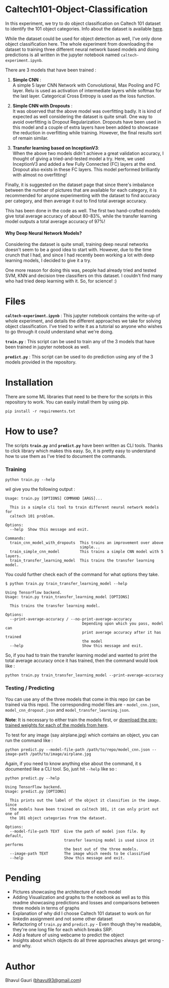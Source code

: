 # Caltech101-Object-Classification

In this experiment, we try to do object classification on Caltech 101 dataset to identify the 101 object categories. Info about the dataset is available [here](http://www.vision.caltech.edu/Image_Datasets/Caltech101/Caltech101.html).  

While the dataset could be used for object detection as well, I've only done object classification here. The whole experiment from downloading the dataset to training three different neural network based models and doing predictions is all written in the jupyter notebook named `caltech-experiment.ipynb`. 

There are 3 models that have been trained : 

1. **Simple CNN** :  
A simple 5 layer CNN Network with Convolutional, Max Pooling and FC layer. Relu is used as activation of intermediate layers while softmax for the last layer. Categorical Cross Entropy is used as the loss function.

2. **Simple CNN with Dropouts** :  
It was observed that the above model was overfitting badly. It is kind of expected as well considering the dataset is quite small. One way to avoid overfitting is Dropout Regularization. Dropouts have been used in this model and a couple of extra layers have been added to showcase the reduction in overfitting while training. However, the final results sort of remain similar.

3. **Transfer learning based on InceptionV3**:  
When the above two models didn't achieve a great validation accuracy, I thought of giving a tried-and-tested model a try. Here, we used InceptionV3 and added a few Fully Connected (FC) layers at the end. Dropout also exists in these FC layers. This model performed brilliantly with almost no overfitting!

Finally, it is suggested on the dataset page that since there's imbalance between the number of pictures that are available for each category, it is recommended for anyone experimenting with the dataset to find accuracy per category, and then average it out to find total average accuracy.  

This has been done in the code as well. The first two hand-crafted models give total average accuracy of about 80-83%, while the transfer learning model outputs a total average accuracy of 97%!


#### Why Deep Neural Network Models?

Considering the dataset is quite small, training deep neural networks doesn't seem to be a good idea to start with. However, due to the time crunch that I had, and since I had recently been working a lot with deep learning models, I decided to give it a try. 

One more reason for doing this was, people had already tried and tested SVM, KNN and decision tree classifiers on this dataset. I couldn't find many who had tried deep learning with it. So, for science! :)


# Files

**`caltech-experiment.ipynb`** : This jupyter notebook contains the write-up of whole experiment, and details the different approaches we take for solving object classification. I've tried to write it as a tutorial so anyone who wishes to go through it could understand what we're doing.

**`train.py`** : This script can be used to train any of the 3 models that have been trained in jupyter notebook as well. 

**`predict.py`** : This script can be used to do prediction using any of the 3 models provided in the repository.


# Installation

There are some ML libraries that need to be there for the scripts in this repository to work. You can easily install them by using pip.

```
pip install -r requirements.txt
```

# How to use?



The scripts **`train.py`** and **`predict.py`** have been written as CLI tools. Thanks to click library which makes this easy. So, it is pretty easy to understand how to use them as I've tried to document the commands. 

### Training


`python train.py --help`

wil give you the following output :

```
Usage: train.py [OPTIONS] COMMAND [ARGS]...

  This is a simple cli tool to train different neural network models for
  caltech 101 problem.

Options:
  --help  Show this message and exit.

Commands:
  train_cnn_model_with_dropouts  This trains an improvement over above
                                 simple...
  train_simple_cnn_model         This trains a simple CNN model with 5 layers.
  train_transfer_learning_model  This trains the transfer learning model.
```

You could further check each of the command for what options they take.

```
$ python train.py train_transfer_learning_model --help  

Using TensorFlow backend.
Usage: train.py train_transfer_learning_model [OPTIONS]

  This trains the transfer learning model.

Options:
  --print-average-accuracy / --no-print-average-accuracy
                                  Depending upon which you pass, model can
                                  print average accuracy after it has trained
                                  the model
  --help                          Show this message and exit.
```


So, if you had to train the transfer learning model and wanted to print the total average accuracy once it has trained, then the command would look like : 

```python train.py train_transfer_learning_model --print-average-accuracy```

### Testing / Predicting

You can use any of the three models that come in this repo (or can be trained via this repo). The corresponding model files are - `model_cnn.json`, `model_cnn_dropout.json` and `model_transfer_learning.json`.  

**Note**: It is necessary to either train the models first, or [download the pre-trained weights for each of the models from here](https://drive.google.com/drive/folders/14F9aSvs_kKSqiqGXzwPMrfIWASrbKtqu?usp=sharing).  

To test for any image (say airplane.jpg) which contains an object, you can run the command like :   

```
python predict.py --model-file-path /path/to/repo/model_cnn.json --image-path /path/to/image/airplane.jpg
```

Again, if you need to know anything else about the command, it s documented like a CLI tool. So, just hit `--help` like so :  

```
python predict.py --help  

Using TensorFlow backend.
Usage: predict.py [OPTIONS]

  This prints out the label of the object it classifies in the image. Since
  the models have been trained on caltech 101, it can only print out one of
  the 101 object categories from the dataset.

Options:
  --model-file-path TEXT  Give the path of model json file. By default,
                          transfer learning model is used since it performs
                          the best out of the three models.
  --image-path TEXT       The image which needs to be classified
  --help                  Show this message and exit.
```




# Pending
- Pictures showcasing the architecture of each model
- Adding Visualization and graphs to the notebook as well as to this readme showcasing predictions and losses and comparisons between three models in terms of graphs
- Explanation of why did I choose Caltech 101 dataset to work on for linkedin assignment and not some other dataset
- Refactoring of `train.py` and `predict.py` - Even though they're readable, they're one long file for each which breaks SRP. 
- Add a feature of using webcame to predict the object
- Insights about which objects do all three approaches always get wrong - and why.

# Author

Bhavul Gauri
(bhavul93@gmail.com)